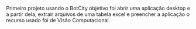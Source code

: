 Primeiro projeto usando o BotCity
objetivo foi abrir uma aplicação desktop e a partir dela, extrair arquivos de uma tabela excel e preencher a aplicação
o recurso usado foi de Visão Computacional

